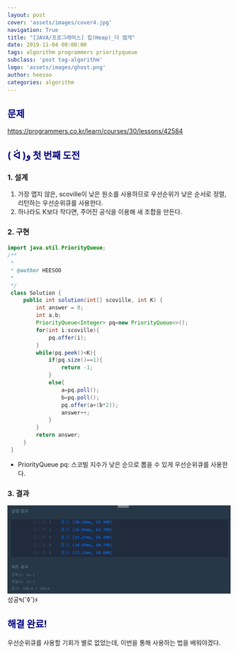 ```yaml
---
layout: post
cover: 'assets/images/cover4.jpg'
navigation: True
title: "[JAVA/프로그래머스] 힙(Heap)_더 맵게"
date: 2019-11-04 00:00:00
tags: algorithm programmers priorityqueue
subclass: 'post tag-algorithm'
logo: 'assets/images/ghost.png'
author: heesoo
categories: algorithm
---
```

## <span style="color:navy">문제</span>
<https://programmers.co.kr/learn/courses/30/lessons/42584>

## <span style="color:navy">( ᐛ )و 첫 번째 도전</span>

### 1. 설계
1. 가장 맵지 않은, scoville이 낮은 원소를 사용하므로 우선순위가 낮은 순서로 정렬, 리턴하는 우선순위큐를 사용한다.
2. 하나라도 K보다 작다면, 주어진 공식을 이용해 새 조합을 만든다.

### 2. 구현
```java
import java.util.PriorityQueue;
/**
 *
 * @author HEESOO
 *
 */
 class Solution {
     public int solution(int[] scoville, int K) {
         int answer = 0;
         int a,b;
         PriorityQueue<Integer> pq=new PriorityQueue<>();
         for(int i:scoville){
             pq.offer(i);
         }
         while(pq.peek()<K){
             if(pq.size()==1){
                 return -1;
             }
             else{
                 a=pq.poll();
                 b=pq.poll();
                 pq.offer(a+(b*2));
                 answer++;
             }
         }
         return answer;
     }
 }
```
- PriorityQueue<Integer> pq: 스코빌 지수가 낮은 순으로 뽑을 수 있게 우선순위큐를 사용한다.

### 3. 결과
![실행결과](./assets/images/191104_1.PNG)
성공٩(˘◊˘)۶

## <span style="color:navy">해결 완료!</span>
우선순위큐를 사용할 기회가 별로 없었는데, 이번을 통해 사용하는 법을 배워야겠다.
